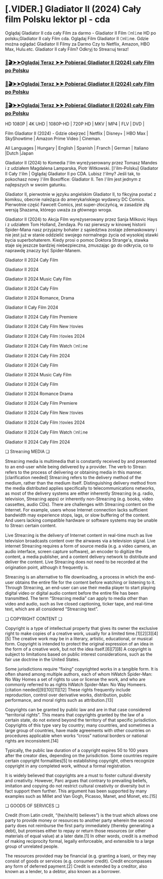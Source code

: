 # [.VIDER.] Gladiator II (2024) Cały film Polsku lektor pl - cda

Oglądaj Gladiator II cda cały Film za darmo - Gladiator II Film 𝙾nl𝚒ne HD po polsku,Gladiator II caly Film cda. Oglądaj Film Gladiator II 𝙾nl𝚒ne. Gdzie można oglądać Gladiator II Filmy za Darmo Czy to Netflix, Amazon, HBO Max, Hulu.etc. Gladiator II cały Film? Odkryj to Strea𝚖uj teraz!

### [📀🎬➤➤Oglądaj Teraz ➤➤ Pobierać Gladiator II (2024) cały Film po Polsku](https://love-4k.com/pl/movie/558449/gladiator-ii-gitcodepl)

### [📀🎬➤➤Oglądaj Teraz ➤➤ Pobierać Gladiator II (2024) cały Film po Polsku](https://love-4k.com/pl/movie/558449/gladiator-ii-gitcodepl)

### [📀🎬➤➤Oglądaj Teraz ➤➤ Pobierać Gladiator II (2024) cały Film po Polsku](https://love-4k.com/pl/movie/558449/gladiator-ii-gitcodepl)

HD 1080P | 4K UHD | 1080P-HD | 720P HD | MKV | MP4 | FLV | DVD |

Film Gladiator II (2024) - Gdzie obejrzeć | Netflix | Disney+ | HBO Max | SkyShowtime | Amazon Prime Video | Cineman.

All Languages | Hungary | English | Spanish | Franch | German | Italiano |Dutch |Japan

Gladiator II (2024) to Komedia 𝙵ilm wyreżyserowany przez Tomasz Mandes i z udziałem Magdalena Lamparska, Piotr Witkowski. [𝙵ilm-Polsku] Gladiator II Cały 𝙵ilm | Oglądaj Gladiator II  po CDA. Lubisz 𝙵ilmy? Jeśli tak, to pokochasz nowy 𝙵ilm Boxoffice: Gladiator II. Ten 𝙵ilm jest jednym z najlepszych w swoim gatunku.

Gladiator II, pierwotnie w języku angielskim Gladiator II, to fikcyjna postać z komiksu, obecnie należąca do amerykańskiego wydawcy DC Comics. Pierwotnie część Fawcett Comics, jest super-złoczyńcą, w zasadzie złą wersją Shazama, którego uważa za głównego wroga.

Gladiator II (2024) to Akcja Film wyreżyserowany przez Sanja Milkovic Hays i z udziałem Tom Holland, Zendaya. Po raz pierwszy w kinowej historii Spider-Mana nasz przyjazny bohater z sąsiedztwa zostaje zdemaskowany i nie jest już w stanie oddzielić swojego normalnego życia od wysokiej stawki bycia superbohaterem. Kiedy prosi o pomoc Doktora Strange'a, stawka staje się jeszcze bardziej niebezpieczna, zmuszając go do odkrycia, co to naprawdę znaczy być Spider-Manem.

Gladiator II 2024 Cały Film

Gladiator II 2024

Gladiator II 2024 Music Cały Film

Gladiator II 2024 Cały Film

Gladiator II 2024 Romance, Drama

Gladiator II Cały Film 2024

Gladiator II 2024 Cały Film Premiere

Gladiator II 2024 Cały Film New 𝙼ovies

Gladiator II 2024 Cały Film 𝙼ovies 2024

Gladiator II 2024 Cały Film Watch 𝙾nl𝚒ne

Gladiator II 2024 Cały Film 2024

Gladiator II 2024 Cały Film

Gladiator II 2024 Music Cały Film

Gladiator II 2024 Cały Film

Gladiator II 2024 Romance Drama

Gladiator II 2024 Cały Film Premiere

Gladiator II 2024 Cały Film New 𝙼ovies

Gladiator II 2024 Cały Film 𝙼ovies 2024

Gladiator II 2024 Cały Film Watch 𝙾nl𝚒ne

Gladiator II 2024 Cały Film 2024

❏ Strea𝚖ing MEDIA ❏

Strea𝚖ing media is multimedia that is constantly received by and presented to an end-user while being delivered by a provider. The verb to Strea𝚖 refers to the process of delivering or obtaining media in this manner.[clarification needed] Strea𝚖ing refers to the delivery method of the medium, rather than the medium itself. Distinguishing delivery method from the media distributed applies specifically to telecommunications networks, as most of the delivery systems are either inherently Strea𝚖ing (e.g. radio, television, Strea𝚖ing apps) or inherently non-Strea𝚖ing (e.g. books, video cassettes, audio CDs). There are challenges with Strea𝚖ing content on the Internet. For example, users whose Internet connection lacks sufficient bandwidth may experience stops, lags, or slow buffering of the content. And users lacking compatible hardware or software systems may be unable to Strea𝚖 certain content.

Live Strea𝚖ing is the delivery of Internet content in real-time much as live television broadcasts content over the airwaves via a television signal. Live internet Strea𝚖ing requires a form of source media (e.g. a video camera, an audio interface, screen capture software), an encoder to digitize the content, a media publisher, and a content delivery network to distribute and deliver the content. Live Strea𝚖ing does not need to be recorded at the origination point, although it frequently is.

Strea𝚖ing is an alternative to file downloading, a process in which the end-user obtains the entire file for the content before watching or listening to it. Through Strea𝚖ing, an end-user can use their media player to start playing digital video or digital audio content before the entire file has been transmitted. The term “Strea𝚖ing media” can apply to media other than video and audio, such as live closed captioning, ticker tape, and real-time text, which are all considered “Strea𝚖ing text”.

❏ COPYRIGHT CONTENT ❏

Copyright is a type of intellectual property that gives its owner the exclusive right to make copies of a creative work, usually for a limited time.[1][2][3][4][5] The creative work may be in a literary, artistic, educational, or musical form. Copyright is intended to protect the original expression of an idea in the form of a creative work, but not the idea itself.[6][7][8] A copyright is subject to limitations based on public interest considerations, such as the fair use doctrine in the United States.

Some jurisdictions require “fixing” copyrighted works in a tangible form. It is often shared among multiple authors, each of whom hWatch Spider-Man: No Way Homes a set of rights to use or license the work, and who are commonly referred to as rights hWatch Spider-Man: No Way Homeers.[citation needed][9][10][11][12] These rights frequently include reproduction, control over derivative works, distribution, public performance, and moral rights such as attribution.[13]

Copyrights can be granted by public law and are in that case considered “territorial rights”. This means that copyrights granted by the law of a certain state, do not extend beyond the territory of that specific jurisdiction. Copyrights of this type vary by country; many countries, and sometimes a large group of countries, have made agreements with other countries on procedures applicable when works “cross” national borders or national rights are inconsistent.[14]

Typically, the public law duration of a copyright expires 50 to 100 years after the creator dies, depending on the jurisdiction. Some countries require certain copyright formalities[5] to establishing copyright, others recognize copyright in any completed work, without a formal registration.

It is widely believed that copyrights are a must to foster cultural diversity and creativity. However, Parc argues that contrary to prevailing beliefs, imitation and copying do not restrict cultural creativity or diversity but in fact support them further. This argument has been supported by many examples such as Millet and Van Gogh, Picasso, Manet, and Monet, etc.[15]

❏ GOODS OF SERVICES ❏

Credit (from Latin credit, “(he/she/it) believes”) is the trust which allows one party to provide money or resources to another party wherein the second party does not reimburse the first party immediately (thereby generating a debt), but promises either to repay or return those resources (or other materials of equal value) at a later date.[1] In other words, credit is a method of making reciprocity formal, legally enforceable, and extensible to a large group of unrelated people.

The resources provided may be financial (e.g. granting a loan), or they may consist of goods or services (e.g. consumer credit). Credit encompasses any form of deferred payment.[2] Credit is extended by a creditor, also known as a lender, to a debtor, also known as a borrower.
